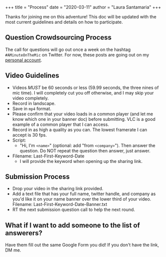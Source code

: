 +++
title = "Process"
date = "2020-03-11"
author = "Laura Santamaria"
+++

Thanks for joining me on this adventure! This doc will be updated with the most current guidelines and details on how to participate.

## Question Crowdsourcing Process

The call for questions will go out once a week on the hashtag `#AMinuteOnTheMic` on Twitter. For now, these posts are going out on my [personal account](https://twitter.com/nimbinatus).

## Video Guidelines

- Videos *MUST* be 60 seconds or less (59.99 seconds, the three nines of mic time). I will completely cut you off otherwise, and I may skip your video completely.
- Record in landscape.
- Save in `mp4` format.
- Please confirm that your video loads in a common player (and let me know which one in your banner doc) before submitting. VLC is a good example of a common player that I can access.
- Record in as high a quality as you can. The lowest framerate I can accept is 30 fps.
- Script:
  - "Hi, I'm `<name>`" (optional: add "from `<company>`"). Then answer the question. Do NOT repeat the question then answer, just answer.
- Filename: Last-First-Keyword-Date
  - I will provide the keyword when opening up the sharing link.

## Submission Process

- Drop your video in the sharing link provided.
- Add a text file that has your full name, twitter handle, and company as you'd like it on your name banner over the lower third of your video. Filename: Last-First-Keyword-Date-Banner.txt
- RT the next submission question call to help the next round.

## What if I want to add someone to the list of answerers?

Have them fill out the same Google Form you did! If you don't have the link, DM me.